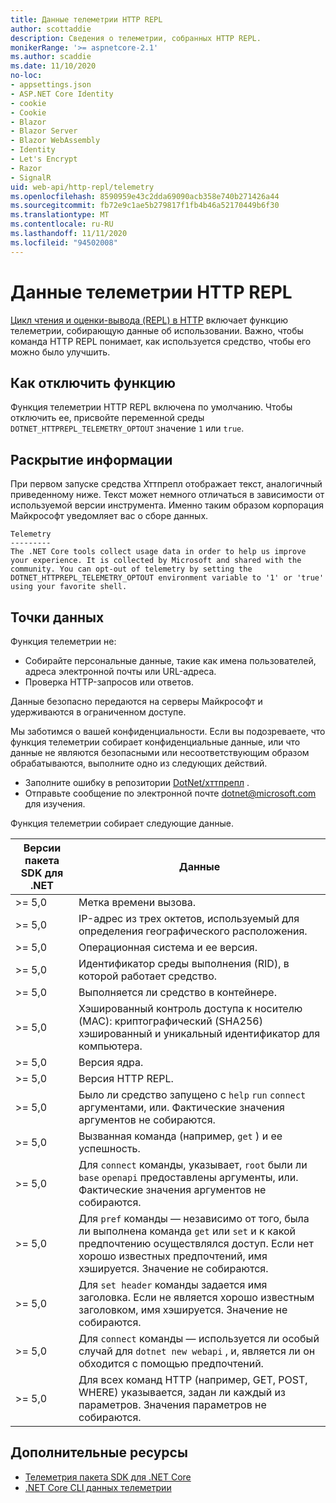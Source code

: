 ```yaml
---
title: Данные телеметрии HTTP REPL
author: scottaddie
description: Сведения о телеметрии, собранных HTTP REPL.
monikerRange: '>= aspnetcore-2.1'
ms.author: scaddie
ms.date: 11/10/2020
no-loc:
- appsettings.json
- ASP.NET Core Identity
- cookie
- Cookie
- Blazor
- Blazor Server
- Blazor WebAssembly
- Identity
- Let's Encrypt
- Razor
- SignalR
uid: web-api/http-repl/telemetry
ms.openlocfilehash: 8590959e43c2dda69090acb358e740b271426a44
ms.sourcegitcommit: fb72e9c1ae5b279817f1fb4b46a52170449b6f30
ms.translationtype: MT
ms.contentlocale: ru-RU
ms.lasthandoff: 11/11/2020
ms.locfileid: "94502008"
---
```

# <a name="http-repl-telemetry"></a>Данные телеметрии HTTP REPL

[Цикл чтения и оценки-вывода (REPL) в HTTP](xref:web-api/http-repl) включает функцию телеметрии, собирающую данные об использовании. Важно, чтобы команда HTTP REPL понимает, как используется средство, чтобы его можно было улучшить.

## <a name="how-to-opt-out"></a>Как отключить функцию

Функция телеметрии HTTP REPL включена по умолчанию. Чтобы отключить ее, присвойте переменной среды `DOTNET_HTTPREPL_TELEMETRY_OPTOUT` значение `1` или `true`.

## <a name="disclosure"></a>Раскрытие информации

При первом запуске средства Хттпрепл отображает текст, аналогичный приведенному ниже. Текст может немного отличаться в зависимости от используемой версии инструмента. Именно таким образом корпорация Майкрософт уведомляет вас о сборе данных.

```console
Telemetry
---------
The .NET Core tools collect usage data in order to help us improve your experience. It is collected by Microsoft and shared with the community. You can opt-out of telemetry by setting the DOTNET_HTTPREPL_TELEMETRY_OPTOUT environment variable to '1' or 'true' using your favorite shell.
```

## <a name="data-points"></a>Точки данных

Функция телеметрии не:

* Собирайте персональные данные, такие как имена пользователей, адреса электронной почты или URL-адреса.
* Проверка HTTP-запросов или ответов.

Данные безопасно передаются на серверы Майкрософт и удерживаются в ограниченном доступе.

Мы заботимся о вашей конфиденциальности. Если вы подозреваете, что функция телеметрии собирает конфиденциальные данные, или что данные не являются безопасными или несоответствующим образом обрабатываются, выполните одно из следующих действий.

* Заполните ошибку в репозитории [DotNet/хттпрепл](https://github.com/dotnet/httprepl/issues) .
* Отправьте сообщение по электронной почте [dotnet@microsoft.com](mailto:dotnet@microsoft.com) для изучения.

Функция телеметрии собирает следующие данные.

| Версии пакета SDK для .NET | Данные |
|--------------|------|
| >= 5,0        | Метка времени вызова. |
| >= 5,0        | IP-адрес из трех октетов, используемый для определения географического расположения. |
| >= 5,0        | Операционная система и ее версия. |
| >= 5,0        | Идентификатор среды выполнения (RID), в которой работает средство. |
| >= 5,0        | Выполняется ли средство в контейнере. |
| >= 5,0        | Хэшированный контроль доступа к носителю (MAC): криптографический (SHA256) хэшированный и уникальный идентификатор для компьютера. |
| >= 5,0        | Версия ядра. |
| >= 5,0        | Версия HTTP REPL. |
| >= 5,0        | Было ли средство запущено с `help` `run` `connect` аргументами, или. Фактические значения аргументов не собираются. |
| >= 5,0        | Вызванная команда (например, `get` ) и ее успешность. |
| >= 5,0        | Для `connect` команды, указывает, `root` были ли `base` `openapi` предоставлены аргументы, или. Фактические значения аргументов не собираются. |
| >= 5,0        | Для `pref` команды — независимо от того, была ли выполнена команда `get` или `set` и к какой предпочтению осуществлялся доступ. Если нет хорошо известных предпочтений, имя хэшируется. Значение не собираются. |
| >= 5,0        | Для `set header` команды задается имя заголовка. Если не является хорошо известным заголовком, имя хэшируется. Значение не собираются. |
| >= 5,0        | Для `connect` команды — используется ли особый случай для `dotnet new webapi` , и, является ли он обходится с помощью предпочтений. |
| >= 5,0        | Для всех команд HTTP (например, GET, POST, WHERE) указывается, задан ли каждый из параметров. Значения параметров не собираются. |

## <a name="additional-resources"></a>Дополнительные ресурсы

* [Телеметрия пакета SDK для .NET Core](/dotnet/core/tools/telemetry)
* [.NET Core CLI данных телеметрии](https://dotnet.microsoft.com/platform/telemetry)

